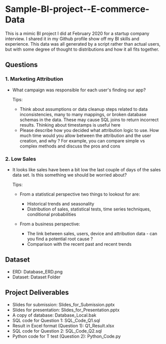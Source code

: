 # Sample-BI-project--E-commerce-Data
This is a mimic BI project I did at February 2020 for a startup company interview. I shared it in my Github profile show off my BI skills and experience. This data was all generated by a script rather than actual users, but with some degree of thought to distributions and how it all fits together. 

## Questions
 
### 1. Marketing Attribution
* What campaign was responsible for each user's finding our app? 

 
    Tips:       
    * Think about assumptions or data cleanup steps related to data inconsistencies, many to many mappings, or broken database schemas in the data. These may cause SQL joins to return incorrect results. Thinking about timestamps is useful here       
    * Please describe how you decided what attribution logic to use. How much time would you allow between the attribution and the user creation, and why ? For example, you can compare simple vs complex methods and discuss the pros and cons


 
### 2. Low Sales
* It looks like sales have been a bit low the last couple of days of the sales data set. Is this something we should be worried about? 

 
    Tips:  
    * From a statistical perspective two things to lookout for are:                   
      * Historical trends and seasonality
      * Distribution of sales, statistical tests, time series techniques, conditional probabilities

    * From a business perspective: 
      * The link between sales, users, device and attribution data - can you find a potential root cause ? 
      * Comparison with the recent past and recent trends



## Dataset
* ERD: Database_ERD.png
* Dataset: Dataset Folder

## Project Deliverables

* Slides for submission: Slides_for_Submission.pptx
* Slides for presentation: Slides_for_Presentation.pptx
* A copy of database: Database_Local.bak
* SQL code for Question 1: SQL_Code_Q1.sql
* Result in Excel format (Question 1): Q1_Result.xlsx
* SQL code for Question 2: SQL_Code_Q2.sql
* Python code for T test (Question 2): Python_Code.py
